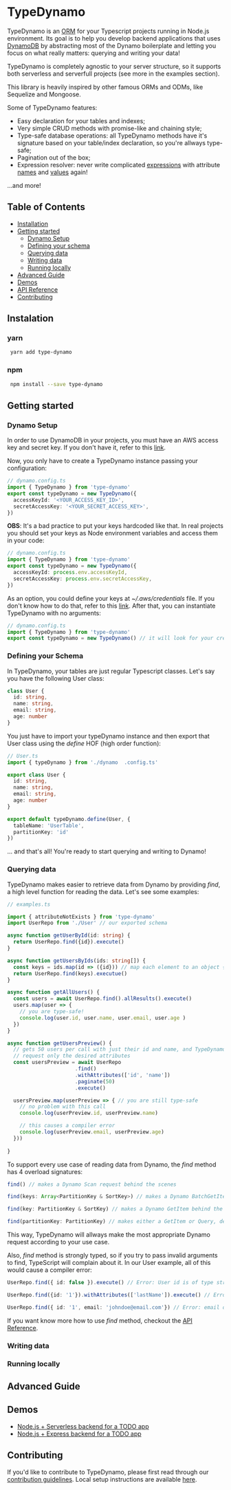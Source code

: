 # TypeDynamo

TypeDynamo is an [ORM](https://en.wikipedia.org/wiki/Object-relational_mapping) for your Typescript projects running in Node.js environment. Its goal is to help you develop backend applications that uses [DynamoDB](https://aws.amazon.com/dynamodb) by abstracting most of the Dynamo boilerplate and letting you focus on what really matters: querying and writing your data!

TypeDynamo is completely agnostic to your server structure, so it supports both serverless and serverfull projects (see more in the examples section).

This library is heavily inspired by other famous ORMs and ODMs, like Sequelize and Mongoose.

Some of TypeDynamo features:
  *  Easy declaration for your tables and indexes;
  *  Very simple CRUD methods with promise-like and chaining style;
  *  Type-safe database operations: all TypeDynamo methods have it's signature based on your table/index declaration, so you're allways type-safe;
  *  Pagination out of the box;
  *  Expression resolver: never write complicated [expressions](https://docs.aws.amazon.com/amazondynamodb/latest/developerguide/Expressions.ConditionExpressions.html) with attribute [names](https://docs.aws.amazon.com/amazondynamodb/latest/developerguide/Expressions.ExpressionAttributeNames.html) and [values](https://docs.aws.amazon.com/amazondynamodb/latest/developerguide/Expressions.ExpressionAttributeValues.html) again!

...and more!

## Table of Contents

 * [Installation](#getting-started-with-firebase)
 * [Getting started](#getting-started-with-firebase)
    * [Dynamo Setup](#getting-started-with-firebase)
    * [Defining your schema](#documentation)
    * [Querying data](#examples)
    * [Writing data](#examples)
    * [Running locally](#examples)
 * [Advanced Guide]()
 * [Demos]()
 * [API Reference](#migration-guides)
 * [Contributing](#contributing)


## Instalation

### yarn
```sh
 yarn add type-dynamo
```

### npm
```sh
 npm install --save type-dynamo
```

## Getting started

### Dynamo Setup

In order to use DynamoDB in your projects, you must have an AWS access key and secret key. If you don't have it, refer to this [link](https://docs.aws.amazon.com/IAM/latest/UserGuide/id_users_create.html#id_users_create_console).

Now, you only have to create a TypeDynamo instance passing your configuration:

```ts
// dynamo.config.ts
import { TypeDynamo } from 'type-dynamo'
export const typeDynamo = new TypeDynamo({
  accessKeyId: '<YOUR_ACCESS_KEY_ID>',
  secretAccessKey: '<YOUR_SECRET_ACCESS_KEY>',
})
```
**OBS**: It's a bad practice to put your keys hardcoded like that. In real projects you should set your keys as Node environment variables and access them in your code:

```ts
// dynamo.config.ts
import { TypeDynamo } from 'type-dynamo'
export const typeDynamo = new TypeDynamo({
  accessKeyId: process.env.accessKeyId,
  secretAccessKey: process.env.secretAccessKey,
})
```

As an option, you could define your keys at *~/.aws/credentials* file. If you don't know how to do that, refer to this [link](https://docs.aws.amazon.com/cli/latest/userguide/cli-config-files.html). After that, you can instantiate TypeDynamo with no arguments:
```ts
// dynamo.config.ts
import { TypeDynamo } from 'type-dynamo'
export const typeDynamo = new TypeDynamo() // it will look for your credentials at ~/.aws/credentials
```

### Defining your Schema

In TypeDynamo, your tables are just regular Typescript classes. Let's say you have the following User class:

```ts
class User {
  id: string,
  name: string,
  email: string,
  age: number
}
```

You just have to import your typeDynamo instance and then export that User class using the *define* HOF (high order function):

```ts
// User.ts
import { typeDynamo } from './dynamo  .config.ts'

export class User {
  id: string,
  name: string,
  email: string,
  age: number
}

export default typeDynamo.define(User, {
  tableName: 'UserTable',
  partitionKey: 'id'
})
```

... and that's all! You're ready to start querying and writing to Dynamo!

### Querying data

TypeDynamo makes easier to retrieve data from Dynamo by providing *find*, a high level function for reading the data. Let's see some examples:

```ts
// examples.ts

import { attributeNotExists } from 'type-dynamo'
import UserRepo from './User' // our exported schema

async function getUserById(id: string) { 
  return UserRepo.find({id}).execute()
}

async function getUsersByIds(ids: string[]) {
  const keys = ids.map(id => ({id})) // map each element to an object {id}
  return UserRepo.find(keys).executue()
}

async function getAllUsers() {
  const users = await UserRepo.find().allResults().execute()
  users.map(user => {
    // you are type-safe!
    console.log(user.id, user.name, user.email, user.age )
  })
}

async function getUsersPreview() {
  // gets 50 users per call with just their id and name, and TypeDynamo will
  // request only the desired attributes
  const usersPreview = await UserRepo
                      .find()
                      .withAttributes(['id', 'name'])
                      .paginate(50)
                      .execute()

  usersPreview.map(userPreview => { // you are still type-safe
    // no problem with this call
    console.log(userPreview.id, userPreview.name) 

    // this causes a compiler error
    console.log(userPreview.email, userPreview.age) 
  }))
  
}
```

To support every use case of reading data from Dynamo, the *find* method has 4 overload signatures:

```ts
find() // makes a Dynamo Scan request behind the scenes

find(keys: Array<PartitionKey & SortKey>) // makes a Dynamo BatchGetItem behind the scenes

find(key: PartitionKey & SortKey) // makes a Dynamo GetItem behind the scenes

find(partitionKey: PartitionKey) // makes either a GetItem or Query, depending whether the schema has declared a sortKey.
```

This way, TypeDynamo will allways make the most appropriate Dynamo request according to your use case.

Also, *find* method is strongly typed, so if you try to pass invalid arguments to find, TypeScript will complain about it. In our User example, all of this would cause a compiler error:

```ts
UserRepo.find({ id: false }).execute() // Error: User id is of type string

UserRepo.find({id: '1'}).withAttributes(['lastName']).execute() // Error: attribute 'lastName' does not belong to User declaration

UserRepo.find({ id: '1', email: 'johndoe@email.com'}) // Error: email does not belong to user PartitionKey
```

If you want know more how to use *find* method, checkout  the [API Reference]().

### Writing data

### Running locally

## Advanced Guide
## Demos

* [Node.js + Serverless backend for a TODO app](https://github.com/gordonmzhu/angular-course-demo-app-v2)
* [Node.js + Express backend for a TODO app](https://github.com/tastejs/todomvc/tree/master/examples/firebase-angular)

## Contributing

If you'd like to contribute to TypeDynamo, please first read through our [contribution
guidelines](.github/CONTRIBUTING.md). Local setup instructions are available [here](.github/CONTRIBUTING.md#local-setup).